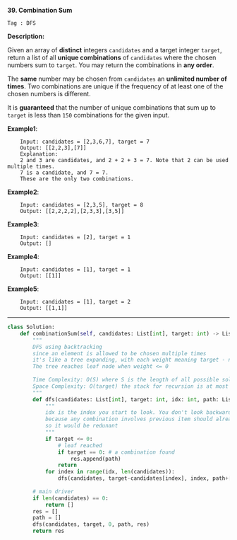 **39. Combination Sum**

```Tag : DFS```

**Description:**

Given an array of **distinct** integers ```candidates``` and a target integer ```target```, return a list of all **unique combinations** of ```candidates``` where the chosen numbers sum to ```target```. You may return the combinations in **any order**.

The **same** number may be chosen from ```candidates``` an **unlimited number of times**. Two combinations are unique if the frequency of at least one of the chosen numbers is different.

It is **guaranteed** that the number of unique combinations that sum up to ```target``` is less than ```150``` combinations for the given input.

**Example1**:

        Input: candidates = [2,3,6,7], target = 7
        Output: [[2,2,3],[7]]
        Explanation:
        2 and 3 are candidates, and 2 + 2 + 3 = 7. Note that 2 can be used multiple times.
        7 is a candidate, and 7 = 7.
        These are the only two combinations.

**Example2**:

        Input: candidates = [2,3,5], target = 8
        Output: [[2,2,2,2],[2,3,3],[3,5]]
        
**Example3**:

        Input: candidates = [2], target = 1
        Output: []

**Example4**:

        Input: candidates = [1], target = 1
        Output: [[1]]

**Example5**:

        Input: candidates = [1], target = 2
        Output: [[1,1]]
        
-----------

```python
class Solution:
    def combinationSum(self, candidates: List[int], target: int) -> List[List[int]]:
        """
        DFS using backtracking
        since an element is allowed to be chosen multiple times
        it's like a tree expanding, with each weight meaning target - node_value
        The tree reaches leaf node when weight <= 0
        
        Time Complexity: O(S) where S is the length of all possible solutions
        Space Complexity: O(target) the stack for recursion is at most target high,                             since each recursion reduce the target at least by 1
        """
        def dfs(candidates: List[int], target: int, idx: int, path: List[int], res: List[List[int]]):
            """
            idx is the index you start to look. You don't look backward,
            because any combination involves previous item should already be explored
            so it would be redunant
            """
            if target <= 0:
                # leaf reached
                if target == 0: # a combination found
                    res.append(path)
                return
            for index in range(idx, len(candidates)):
                dfs(candidates, target-candidates[index], index, path+[candidates[index]], res)
                
        # main driver
        if len(candidates) == 0:
            return []
        res = []
        path = []
        dfs(candidates, target, 0, path, res)
        return res
```
